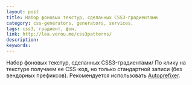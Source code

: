 ```yaml
---
layout: post
title: Набор фоновых текстур, сделанных CSS3-градиентами
category: css-generators, generators, services, 
tags: css3, градиент, фон, 
link: http://lea.verou.me/css3patterns/
description: 
keywords: 
---
```


<p>Набор фоновых текстур, сделанных CSS3-градиентами/ По клику на текстуре получаем ее CSS-код, но только стандартной записи (без вендорных префиксов). Рекомендуется использовать <a href="/search/id342">Autoprefixer</a>.</p>
